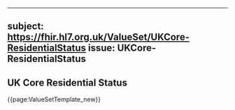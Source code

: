 
---
subject: https://fhir.hl7.org.uk/ValueSet/UKCore-ResidentialStatus
issue: UKCore-ResidentialStatus
---
## UK Core Residential Status

{{page:ValueSetTemplate_new}}
    
